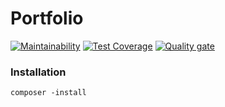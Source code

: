# Portfolio

[![Maintainability](https://api.codeclimate.com/v1/badges/399cbf225695affb71bb/maintainability)](https://codeclimate.com/github/GitNico-D/Portfolio/maintainability) [![Test Coverage](https://api.codeclimate.com/v1/badges/399cbf225695affb71bb/test_coverage)](https://codeclimate.com/github/GitNico-D/Portfolio/test_coverage) [![Quality gate](https://sonarcloud.io/api/project_badges/quality_gate?project=GitNico-D_Portfolio)](https://sonarcloud.io/dashboard?id=GitNico-D_Portfolio)

### Installation

```
composer -install
```